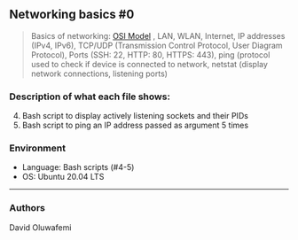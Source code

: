 ## Networking basics #0
> Basics of networking: [OSI Model](https://searchnetworking.techtarget.com/definition/OSI)
> , LAN, WLAN, Internet, IP addresses (IPv4, IPv6),
> TCP/UDP (Transmission Control Protocol, User Diagram Protocol),
> Ports (SSH: 22, HTTP: 80, HTTPS: 443), ping (protocol used to check if device
> is connected to network, netstat (display network connections,
> listening ports)

### Description of what each file shows:
4. Bash script to display actively listening sockets and their PIDs
5. Bash script to ping an IP address passed as argument 5 times

### Environment
* Language: Bash scripts (#4-5)
* OS: Ubuntu 20.04 LTS
---
### Authors
David Oluwafemi
